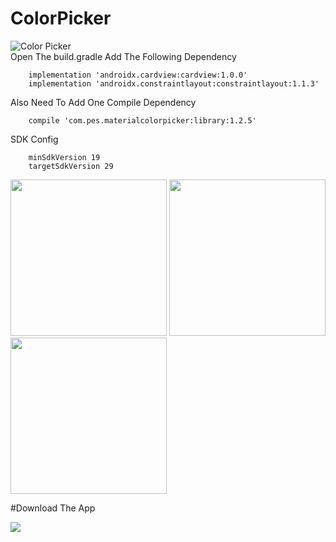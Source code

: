 # ColorPicker
![Color Picker](https://user-images.githubusercontent.com/66868015/84566571-e90b9380-ad8f-11ea-992b-9903717b1c1d.jpg)
</br>
Open The build.gradle
Add The Following Dependency

        implementation 'androidx.cardview:cardview:1.0.0'
        implementation 'androidx.constraintlayout:constraintlayout:1.1.3'
    
Also Need To Add One Compile Dependency

        compile 'com.pes.materialcolorpicker:library:1.2.5'

SDK Config

        minSdkVersion 19
        targetSdkVersion 29

<img src="https://user-images.githubusercontent.com/66868015/84566576-f0cb3800-ad8f-11ea-88cb-82db19415bf7.png" width="250" hight="600" />
<img src="https://user-images.githubusercontent.com/66868015/84566577-f294fb80-ad8f-11ea-9fc9-bf9c9a0bfdf0.png" width="250" hight="600" />
<img src="https://user-images.githubusercontent.com/66868015/84566579-f4f75580-ad8f-11ea-8d7c-2674784bc84a.png" width="250" hight="600" />

#Download The App

<a href="https://play.google.com/store/apps/details?id=com.pavankumar.colorpicker"><img src="https://user-images.githubusercontent.com/66868015/84566813-c8dcd400-ad91-11ea-8e52-b705f881e8a8.jpg" /></a></br>
